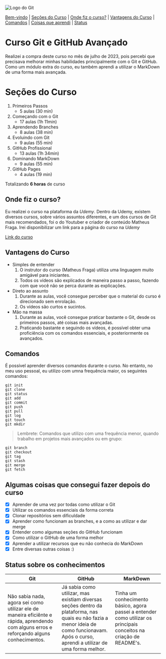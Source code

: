 ![Logo do Git](https://sujeitoprogramador.com/wp-content/uploads/2021/04/gitimage.png)  

[Bem-vindo](#Curso-Git-e-GitHub-Avançado) | 
[Seções do Curso](Seções-do-Curso) | 
[Onde fiz o curso?](onde-fiz-o-curso) | [Vantagens do Curso](vantagens-do-curso) | [Comandos](comandos) | [Coisas que aprendi](algumas-coisas-que-consegui-fazer-depois-do-curso) | [Status](status-sobre-os-conhecimentos)

# Curso Git e GitHub Avançado
Realizei a compra deste curso no mês de julho de 2023, pois percebi que precisava melhorar minhas habilidades principalmente com o Git e GitHub. Como um módulo extra do curso, eu também aprendi a utilizar o MarkDown de uma forma mais avançada. 

# Seções do Curso

1. Primeiros Passos
    * 5 aulas (30 min)
2. Começando com o Git
    * 17 aulas (1h 11min)
3. Aprendendo Branches
    * 8 aulas (38 min)
4. Evoluindo com Git
    * 9 aulas (55 min)
5. GitHub Profissional
    * 13 aulas (1h 34min)
6. Dominando MarkDown
    * 9 aulas (55 min)
7. GitHub Pages
    * 4 aulas (19 min)

Totalizando **6 horas** de curso

## Onde fiz o curso?
Eu realizei o curso na plataforma da _Udemy_. Dentro da Udemy, existem diversos cursos, sobre vários assuntos diferentes, e um dos cursos de Git mais recomendados, foi o do Youtuber e criador de conteúdo Matheus Fraga. Irei disponibilizar um link para a página do curso na _Udemy_

[Link do curso](https://www.udemy.com/share/104MYs3@eCwZcBLWt94j8W-LMlZypuE08xoF-Sd3qnmDUo0gYYxdWeci9aBjhUzLAWCD_FoWpg==/)

## Vantagens do Curso
* Simples de entender
    1. O instrutor do curso (Matheus Fraga) utiliza uma linguagem muito amigável para iniciantes.
    2. Todos os vídeos são explicados de maneira passo a passo, fazendo com que você não se perca durante as explicações.
* Direto ao assunto
    1. Durante as aulas, você consegue perceber que o material do curso é direcionado sem enrolação.
    2. Os vídeos são curtos e sucintos.
* Mão na massa
    1. Durante as aulas, você consegue praticar bastante o Git, desde os primeiros passos, até coisas mais avançadas.
    2. Praticando bastante e seguindo os vídeos, é possível obter uma proficiência com os comandos essenciais, e posteriormente os avançados. 

## Comandos 
É possível aprender diversos comandos durante o curso. No entanto, no meu uso pessoal, eu utilizo com umna frequência maior, os seguintes comandos: 

```git
git init
git clone
git status
git add
git commit
git push
git pull
git log
git touch
git mkdir
```

> Lembrete: Comandos que utilizo com uma frequência menor, quando trabalho em projetos mais avançados ou em grupo:

```git
git branch
git checkout
git tag
git stash
git merge
git fetch
```

## Algumas coisas que consegui fazer depois do curso
- [x] Aprender de uma vez por todas como utilizar o Git
- [x] Utilizar os comandos essenciais da forma correta
- [x] Clonar repositórios sem dificuldade
- [x] Aprender como funcionam as branches, e a como as utilizar e dar merge
- [x] Entender como algumas seções do GitHub funcionam
- [x] Como utilizar o GitHub de uma forma melhor
- [x] Aprender a utilizar recursos que eu não conhecia do MarkDown
- [x] Entre diversas outras coisas :)

## Status sobre os conhecimentos

Git | GitHub | MarkDown
----| -------|---------
Não sabia nada, agora sei como utilizar ele de maneira eficiênte e rápida, aprendendo com alguns erros e reforçando alguns conhecimentos. | Já sabia como utilizar, mas existiam diversas seções dentro da plataforma, nas quais eu não fazia a menor ideia de como funcionavam. Após o curso, aprendi a utilizar de uma forma melhor. | Tinha um conhecimento básico, agora passei a entender como utilizar os principais conceitos na criação de README's.

## 




